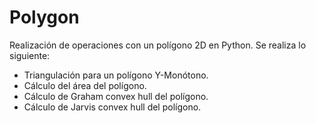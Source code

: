 # Polygon

Realización de operaciones con un polígono 2D en Python. Se realiza lo siguiente:
 - Triangulación para un polígono Y-Monótono.
 - Cálculo del área del polígono.
 - Cálculo de Graham convex hull del polígono.
 - Cálculo de Jarvis convex hull del polígono.
